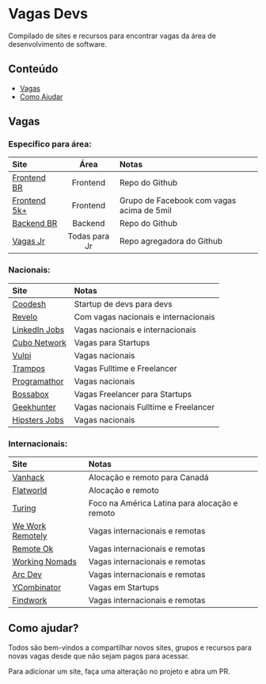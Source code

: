# Vagas Devs
Compilado de sites e recursos para encontrar vagas da área de desenvolvimento de software.

## Conteúdo
- [Vagas](#vagas)
- [Como Ajudar](#como-ajudar)

## Vagas

### Específico para área:

Site | Área | Notas
:-- | :--: | :--
[Frontend BR](https://github.com/frontendbr/vagas)| Frontend | Repo do Github
[Frontend 5k+](https://www.facebook.com/groups/frontend5k)| Frontend | Grupo de Facebook com vagas acima de 5mil
[Backend BR](https://github.com/backendbr/vagas)| Backend | Repo do Github
[Vagas Jr](https://github.com/alinebastos/vagas-junior-estagio#v%C3%A1rias-cidades)| Todas para Jr | Repo agregadora do Github

### Nacionais:

Site | Notas
:-- | :--
[Coodesh](https://coodesh.com) | Startup de devs para devs
[Revelo](https://revelo.com)| Com vagas nacionais e internacionais 
[LinkedIn Jobs](linkedin.com/jobs) | Vagas nacionais e internacionais
[Cubo Network](https://cubo.network) | Vagas para Startups
[Vulpi](https://vulpi.com.br) | Vagas nacionais
[Trampos](https://trampos.co) | Vagas Fulltime e Freelancer
[Programathor](https://programathor.com.br) | Vagas nacionais
[Bossabox](https://www.bossabox.com/)| Vagas Freelancer para Startups
[Geekhunter](https://www.geekhunter.com.br/) | Vagas nacionais Fulltime e Freelancer
[Hipsters Jobs](https://hipsters.jobs)| Vagas nacionais

### Internacionais:

Site | Notas
:-- | :--
[Vanhack](https://vanhack.com/)| Alocação e remoto para Canadá
[Flatworld]( https://flatworld.co)| Alocação e remoto
[Turing](https://turing.com/)| Foco na América Latina para alocação e remoto
[We Work Remotely](https://weworkremotely.com/remote-jobs) | Vagas internacionais e remotas
[Remote Ok](https://remoteok.io/) | Vagas internacionais e remotas
[Working Nomads](https://www.workingnomads.co/jobs) | Vagas internacionais e remotas
[Arc Dev](https://arc.dev/remote-jobs)| Vagas internacionais e remotas
[YCombinator](https://news.ycombinator.com/jobs) | Vagas em Startups
[Findwork](https://findwork.dev/?remote=true)| Vagas internacionais e remotas

## Como ajudar?
Todos são bem-vindos a compartilhar novos sites, grupos e recursos para novas vagas desde que não sejam pagos para acessar.

Para adicionar um site, faça uma alteração no projeto e abra um PR.


